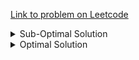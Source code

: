 <!-- [Link to Striver's SDE Sheet]() -->

[Link to problem on Leetcode](https://leetcode.com/problems/search-a-2d-matrix-ii/)



<details><summary>Sub-Optimal Solution</summary>

Sub-Optimal Solution: TC = `O(NlogM)`, SC = `O(1)` 

- For every row, perform binary search on it and check if target exists or not.


Runtime: `524 ms`, faster than `8.44%`<br>
Memory Usage: `14.9 MB`, less than `21.86%`<br>

<details><summary>Clean Code</summary>

![](https://github.com/archishmanghos/code-images/blob/master/Leetcode/240-A.png)

</details>

</details>



<details><summary>Optimal Solution</summary>

Optimal Solution: TC = `O(N + M)`, SC = `O(1)`  

- Search from the top-right element and reduce the search space by one row or column at each time.
- Suppose we want to search for 12 in the above matrix. compare 12 with the top-right element nums[0][4] = 15.
- Since 12 < 15, 12 cannot appear in the column of 15 since all elements in that column are greater than or equal to 15. Now we reduce the search space by one column (the last column).
- We further compare 12 with the top-right element of the remaining matrix, which is nums[0][3] = 11.
- Since 12 > 11, 12 cannot appear in the row of 11 since all elements in this row are less than or equal to 11 (the last column has been discarded). 
- Now we reduce the search space by one row (the first row).
- We move on to compare 12 with the top-right element of the remaining matrix, which is nums[1][3] = 12. 
- Since it is equal to 12, we return true.

[Editorial Credits](https://leetcode.com/problems/search-a-2d-matrix-ii/discuss/66139/C%2B%2B-search-from-top-right)


Runtime: `193 ms`, faster than `41.73%`<br>
Memory Usage: `14.8 MB`, less than `88.55%`<br>


<details><summary>Clean Code</summary>

![](https://github.com/archishmanghos/code-images/blob/master/Leetcode/240-B.png)

</details>

</details>